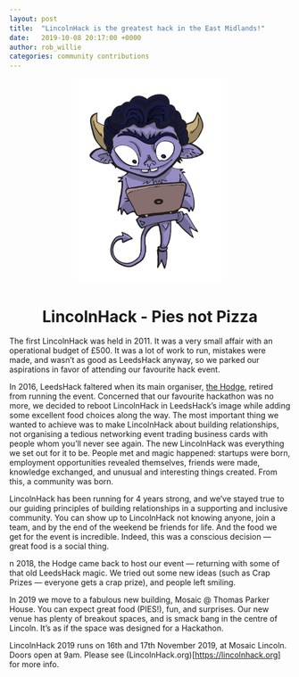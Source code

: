 ```yaml
---
layout: post
title:  "LincolnHack is the greatest hack in the East Midlands!"
date:   2019-10-08 20:17:00 +0000
author: rob_willie
categories: community contributions
---
```


<p style="text-align: center">
<img style="width: 260px;" src='/images/Vector-Imp.svg'/>
</p>

# <center>LincolnHack - Pies not Pizza</center>

The first LincolnHack was held in 2011. It was a very small affair with an operational budget of £500. It was a lot of work to run, mistakes were made, and wasn’t as good as LeedsHack anyway, so we parked our aspirations in favor of attending our favourite hack event.

In 2016, LeedsHack faltered when its main organiser, [the Hodge](https://twitter.com/thehodge), retired from running the event. Concerned that our favourite hackathon was no more, we decided to reboot LincolnHack in LeedsHack’s image while adding some excellent food choices along the way. The most important thing we wanted to achieve was to make LincolnHack about building relationships, not organising a tedious networking event trading business cards with people whom you’ll never see again.
The new LincolnHack was everything we set out for it to be. People met and magic happened: startups were born, employment opportunities revealed themselves, friends were made, knowledge exchanged, and unusual and interesting things created. From this, a community was born. 

LincolnHack has been running for 4 years strong, and we’ve stayed true to our guiding principles of building relationships in a supporting and inclusive community. You can show up to LincolnHack not knowing anyone, join a team, and by the end of the weekend be friends for life. And the food we get for the event is incredible. Indeed, this was a conscious decision — great food is a social thing.

n 2018, the Hodge came back to host our event — returning with some of that old LeedsHack magic. We tried out some new ideas (such as Crap Prizes — everyone gets a crap prize), and people left smiling.

In 2019 we move to a fabulous new building, Mosaic @ Thomas Parker House. You can expect great food (PIES!), fun, and surprises. Our new venue has plenty of breakout spaces, and is smack bang in the centre of Lincoln. It’s as if the space was designed for a Hackathon.

LincolnHack 2019 runs on 16th and 17th November 2019, at Mosaic Lincoln. Doors open at 9am. Please see (LincolnHack.org)[https://lincolnhack.org] for more info.
